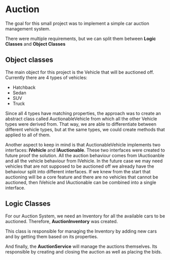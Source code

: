 # Auction 
The goal for this small project was to implement a simple car auction management system.

There were multiple requirements, but we can split them between **Logic Classes** and **Object Classes**

## Object classes
The main object for this project is the Vehicle that will be auctioned off. Currently there are 4 types of vehicles:
* Hatchback
* Sedan
* SUV
* Truck

Since all 4 types have matching properties, the approach was to create an abstract class called AuctionableVehicle from which all the other Vehicle types were derived from.
That way, we are able to differentiate between different vehicle types, but at the same types, we could create methods that applied to all of them.

Another aspect to keep in mind is that AuctionableVehicle implements two interfaces: **IVehicle** and **IAuctionable**. These two interfaces were created to future proof the solution. All the auction behaviour comes from IAuctioanble and all the vehicle behaviour from IVehicle. In the future case we may need vehicles that are not supposed to be auctioned off we already have the behaviour split into different interfaces. 
If we knew from the start that auctioning will be a core feature and there are no vehicles that cannot be auctioned, then IVehicle and IAuctionable can be combined into a single interface.


## Logic Classes
For our Auction System, we need an Inventory for all the available cars to be auctioned. Therefore, **AuctionInventory** was created.

This class is responsible for managing the Inventory by adding new cars and by getting them based on its properties.

And finally, the **AuctionService** will manage the auctions themselves. Its responsible by creating and closing the auction as well as placing the bids.
